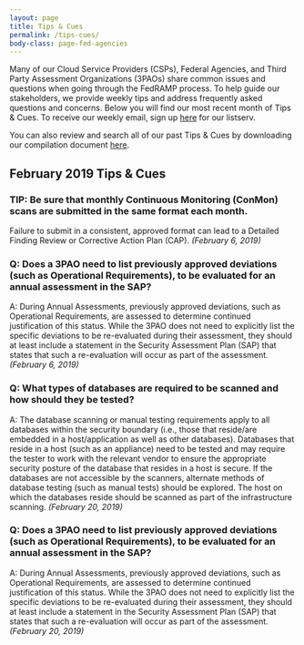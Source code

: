 ```yaml
---
layout: page
title: Tips & Cues
permalink: /tips-cues/
body-class: page-fed-agencies
---
```

Many of our Cloud Service Providers (CSPs), Federal Agencies, and Third Party Assessment Organizations (3PAOs) share common issues and questions when going through the FedRAMP process. To help guide our stakeholders, we provide weekly tips and address frequently asked questions and concerns. Below you will find our most recent month of Tips & Cues. To receive our weekly email, sign up [here](https://public.govdelivery.com/accounts/USGSA/subscriber/new?qsp=USGSA_2224) for our listserv. 

You can also review and search all of our past Tips & Cues by downloading our compilation document <a href="{{site.baseurl}}/assets/resources/documents/FedRAMP_Tips_and_Cues.pdf">here</a>.
<h2>February 2019 Tips & Cues</h2>

<div class="q3">
<h3>TIP: Be sure that monthly Continuous Monitoring (ConMon) scans are submitted in the same format each month.</h3>
<p>
Failure to submit in a consistent, approved format can lead to a Detailed Finding Review or Corrective Action Plan (CAP).
<em>(February 6, 2019)</em>
</p>
</div>

<div class="q3">
<h3>Q: Does a 3PAO need to list previously approved deviations (such as Operational Requirements), to be evaluated for an annual assessment in the SAP?</h3>
<p>
A: During Annual Assessments, previously approved deviations, such as Operational Requirements, are assessed to determine continued justification of this status. While the 3PAO does not need to explicitly list the specific deviations to be re-evaluated during their assessment, they should at least include a statement in the Security Assessment Plan (SAP) that states that such a re-evaluation will occur as part of the assessment.
<em>(February 6, 2019)</em>
</p>
</div>

<div class="q3">
<h3>Q: What types of databases are required to be scanned and how should they be tested?</h3>
<p>
A: The database scanning or manual testing requirements apply to all databases within the security boundary (i.e., those that reside/are embedded in a host/application as well as other databases). Databases that reside in a host (such as an appliance) need to be tested and may require the tester to work with the relevant vendor to ensure the appropriate security posture of the database that resides in a host is secure. If the databases are not accessible by the scanners, alternate methods of database testing (such as manual tests) should be explored. The host on which the databases reside should be scanned as part of the infrastructure scanning.
<em>(February 20, 2019)</em>
</p>
</div>

<div class="q3">
<h3>Q: Does a 3PAO need to list previously approved deviations (such as Operational Requirements), to be evaluated for an annual assessment in the SAP?</h3>
<p>
A: During Annual Assessments, previously approved deviations, such as Operational Requirements, are assessed to determine continued justification of this status. While the 3PAO does not need to explicitly list the specific deviations to be re-evaluated during their assessment, they should at least include a statement in the Security Assessment Plan (SAP) that states that such a re-evaluation will occur as part of the assessment.
<em>(February 20, 2019)</em>
</p>
</div>
